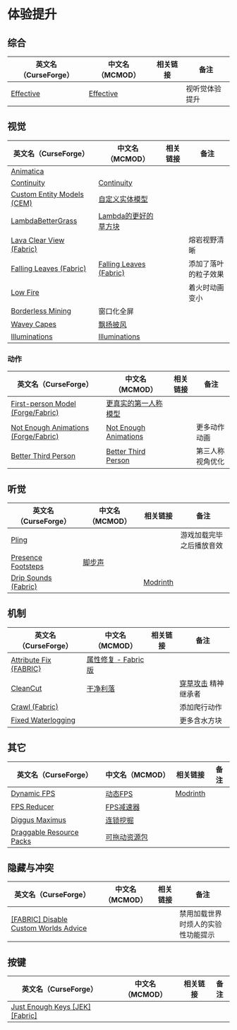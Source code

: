 # 体验提升

## 综合

| 英文名（CurseForge）                                                | 中文名（MCMOD）                                   | 相关链接 | 备注           |
| ------------------------------------------------------------------- | ------------------------------------------------- | -------- | -------------- |
| [Effective](https://www.curseforge.com/minecraft/mc-mods/effective) | [Effective](https://www.mcmod.cn/class/5293.html) |          | 视听觉体验提升 |

## 视觉

| 英文名（CurseForge）                                                                                | 中文名（MCMOD）                                                 | 相关链接 | 备注                 |
| --------------------------------------------------------------------------------------------------- | --------------------------------------------------------------- | -------- | -------------------- |
| [Animatica](https://www.curseforge.com/minecraft/mc-mods/animatica)                                 |                                                                 |          |                      |
| [Continuity](https://www.curseforge.com/minecraft/mc-mods/continuity)                               | [Continuity](https://www.mcmod.cn/class/4906.html)              |          |                      |
| [Custom Entity Models (CEM)](https://www.curseforge.com/minecraft/mc-mods/custom-entity-models-cem) | [自定义实体模型](https://www.mcmod.cn/class/4138.html)          |          |                      |
| [LambdaBetterGrass](https://www.curseforge.com/minecraft/mc-mods/lambdabettergrass)                 | [Lambda的更好的草方块](https://www.mcmod.cn/class/4238.html)    |          |                      |
| [Lava Clear View (Fabric)](https://www.curseforge.com/minecraft/mc-mods/lava-clear-view-fabric)     |                                                                 |          | 熔岩视野清晰         |
| [Falling Leaves (Fabric)](https://www.curseforge.com/minecraft/mc-mods/falling-leaves-fabric)       | [Falling Leaves (Fabric)](https://www.mcmod.cn/class/4421.html) |          | 添加了落叶的粒子效果 |
| [Low Fire](https://www.curseforge.com/minecraft/mc-mods/low-fire)                                   |                                                                 |          | 着火时动画变小       |
| [Borderless Mining](https://www.curseforge.com/minecraft/mc-mods/borderless-mining)                 | 窗口化全屏                                                      |          |                      |
| [Wavey Capes](https://www.curseforge.com/minecraft/mc-mods/waveycapes)                              | [飘扬披风](https://www.mcmod.cn/class/4617.html)                |          |                      |
| [Illuminations](https://www.curseforge.com/minecraft/mc-mods/illuminations)                         | [Illuminations](https://www.mcmod.cn/class/1677.html)           |          |                      |

### 动作

| 英文名（CurseForge）                                                                                       | 中文名（MCMOD）                                               | 相关链接 | 备注             |
| ---------------------------------------------------------------------------------------------------------- | ------------------------------------------------------------- | -------- | ---------------- |
| [First-person Model (Forge/Fabric)](https://www.curseforge.com/minecraft/mc-mods/first-person-model)       | [更真实的第一人称模型](https://www.mcmod.cn/class/4391.html)  |          |                  |
| [Not Enough Animations (Forge/Fabric)](https://www.curseforge.com/minecraft/mc-mods/not-enough-animations) | [Not Enough Animations](https://www.mcmod.cn/class/4378.html) |          | 更多动作动画     |
| [Better Third Person](https://www.curseforge.com/minecraft/mc-mods/better-third-person)                    | [Better Third Person](https://www.mcmod.cn/class/3492.html)   |          | 第三人称视角优化 |

## 听觉

| 英文名（CurseForge）                                                                   | 中文名（MCMOD）                                | 相关链接                                                   | 备注                     |
| -------------------------------------------------------------------------------------- | ---------------------------------------------- | ---------------------------------------------------------- | ------------------------ |
| [Pling](https://www.curseforge.com/minecraft/mc-mods/pling)                            |                                                |                                                            | 游戏加载完毕之后播放音效 |
| [Presence Footsteps](https://www.curseforge.com/minecraft/mc-mods/presence-footsteps)  | [脚步声](https://www.mcmod.cn/class/4753.html) |                                                            |                          |
| [Drip Sounds (Fabric)](https://www.curseforge.com/minecraft/mc-mods/dripsounds-fabric) |                                                | [Modrinth](https://www.modrinth.com/mod/dripsounds-fabric) |                          |

## 机制

| 英文名（CurseForge）                                                                  | 中文名（MCMOD）                                             | 相关链接 | 备注                                                        |
| ------------------------------------------------------------------------------------- | ----------------------------------------------------------- | -------- | ----------------------------------------------------------- |
| [Attribute Fix {FABRIC}](https://www.curseforge.com/minecraft/mc-mods/attribute)      | [属性修复 - Fabric版](https://www.mcmod.cn/class/3225.html) |          |                                                             |
| [CleanCut](https://www.curseforge.com/minecraft/mc-mods/cleancut)                     | [干净利落](https://www.mcmod.cn/class/3455.html)            |          | [穿草攻击](https://www.mcmod.cn/class/1465.html) 精神继承者 |
| [Crawl (Fabric)](https://www.curseforge.com/minecraft/mc-mods/crawl)                  |                                                             |          | 添加爬行动作                                                |
| [Fixed Waterlogging](https://www.curseforge.com/minecraft/mc-mods/fixed-waterlogging) |                                                             |          | 更多含水方块                                                |

## 其它

| 英文名（CurseForge）                                                                              | 中文名（MCMOD）                                      | 相关链接                                             | 备注 |
| ------------------------------------------------------------------------------------------------- | ---------------------------------------------------- | ---------------------------------------------------- | ---- |
| [Dynamic FPS](https://www.curseforge.com/minecraft/mc-mods/dynamic-fps)                           | [动态FPS](https://www.mcmod.cn/class/3074.html)      | [Modrinth](https://www.modrinth.com/mod/dynamic-fps) |      |
| [FPS Reducer](https://www.curseforge.com/minecraft/mc-mods/fps-reducer)                           | [FPS减速器](https://www.mcmod.cn/class/1815.html)    |                                                      |      |
| [Diggus Maximus](https://www.curseforge.com/minecraft/mc-mods/diggus-maximus)                     | [连锁挖掘](https://www.mcmod.cn/class/3080.html)     |                                                      |      |
| [Draggable Resource Packs](https://www.curseforge.com/minecraft/mc-mods/draggable-resource-packs) | [可拖动资源包](https://www.mcmod.cn/class/4654.html) |                                                      |      |

## 隐藏与冲突

| 英文名（CurseForge）                                                                                                      | 中文名（MCMOD） | 相关链接 | 备注                               |
| ------------------------------------------------------------------------------------------------------------------------- | --------------- | -------- | ---------------------------------- |
| [[FABRIC] Disable Custom Worlds Advice](https://www.curseforge.com/minecraft/mc-mods/fabric-disable-custom-worlds-advice) |                 |          | 禁用加载世界时烦人的实验性功能提示 |

## 按键

| 英文名（CurseForge）                                                                                    | 中文名（MCMOD） | 相关链接 | 备注 |
| ------------------------------------------------------------------------------------------------------- | --------------- | -------- | ---- |
| [Just Enough Keys [JEK] [Fabric]](https://www.curseforge.com/minecraft/mc-mods/just-enough-keys-fabric) |                 |          |      |
